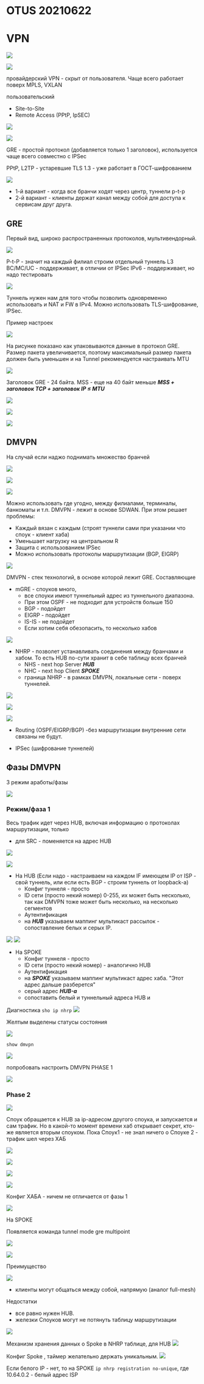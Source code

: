 # OTUS 20210622

# VPN #

![](pictures/01.jpg)

![](pictures/02.jpg)

провайдерский VPN - скрыт от пользователя. Чаще всего работает поверх MPLS, VXLAN

пользовательский 
- Site-to-Site
- Remote Access (PPtP, IpSEC)

![](pictures/03.jpg)

![](pictures/04.jpg)

GRE - простой протокол (добавляется только 1 заголовок), используется чаще всего совместно с IPSec

PPtP, L2TP - устаревшие
TLS 1.3 - уже работает в ГОСТ-шифрованием

![](pictures/05.jpg)

- 1-й вариант - когда все бранчи ходят через центр, туннели p-t-p
- 2-й вариант - клиенты держат канал между собой для доступа к сервисам друг друга.

## GRE ##
Первый вид, широко распространенных протоколов, мультивендорный.

![](pictures/06.jpg)

P-t-P - значит на каждый филиал строим отдельный туннель
L3 BC/MC/UC - поддерживает, в отличии от IPSec
IPv6 - поддерживает, но надо тестировать

![](pictures/07.jpg)

Туннель нужен нам для того чтобы позволить одновременно использовать и NAT и FW в IPv4. Можно использовать TLS-шифрование, IPSec.

Пример настроек

![](pictures/08.jpg)

На рисунке показано как упаковываются данные в протокол GRE. Размер пакета увеличивается, поэтому максимальный размер пакета должен быть уменьшен и на Tunnel рекомендуется настраивать MTU

![](pictures/09.jpg)

Заголовок GRE - 24 байта.
MSS - еще на 40 байт меньше ___MSS + заголовок TCP + заголовок IP ≤ MTU___

![](pictures/10.jpg)

![](pictures/11.jpg)

![](pictures/12.jpg)

## DMVPN ##

На случай если наджо поднимать множество бранчей

![](pictures/13.jpg)

![](pictures/14.jpg)

![](pictures/15.jpg)

Можно использовать где угодно, между филиалами, терминалы, банкоматы и т.п. DMVPN - лежит в основе SDWAN. При этом решает проблемы:
- Каждый вязан с каждым (строят туннели сами при указании что споук - клиент хаба)
- Уменьшает нагрузку на центральном R
- Защита с использованием IPSec
- Можно использовать протоколы маршрутизации (BGP, EIGRP)

![](pictures/16.jpg)

DMVPN - стек технологий, в основе которой лежит GRE. Составляющие
- mGRE - споуков много, 
   - все споуки имеют туннельный адрес из туннельного диапазона.
   - При этом OSPF - не подходит для устройств больше 150
   - BGP - подойдет
   - EIGRP - подойдет
   - IS-IS - не подойдет
   - Если хотим себя обезопасить, то несколько хабов

![](pictures/17.jpg)

- NHRP - позволет устанавливать соединения между бранчами и хабом. То есть HUB по-сути хранит в себе таблицу всех бранчей
   - NHS - next hop Server ___HUB___
   - NHC - next hop Client ___SPOKE___
   - граница NHRP - в рамках DMVPN, локальные сети - поверх туннелей.

![](pictures/18.jpg)

![](pictures/19.jpg)

![](pictures/20.jpg)

- Routing (OSPF/EIGRP/BGP)  -без маршрутизации внутренние сети связаны не будут.

- IPSec (шифрование туннелей)

## Фазы DMVPN ##
3 режим аработы/фазы

![](pictures/21.jpg)

### Режим/фаза 1 ###

Весь трафик идет через HUB, включая информацию о протоколах маршрутизации, только
- для SRC - поменяется на адрес HUB

![](pictures/22.jpg)


![](pictures/23.jpg)
- На HUB (Если надо - настраиваем на каждом IF имеющем IP от ISP - свой туннель, или если есть BGP - строим туннель от loopback-а)
   - Конфиг туннеля - просто
   - ID сети (просто некий номер) 0-255, их может быть несколько, так как DMVPN тоже может быть несколько, на несколько сегментов
   - Аутентификация
   - на ___HUB___ указываем маппинг мультикаст рассылок - сопоставление белых и серых IP. 

![](pictures/24.jpg)
![](pictures/25.jpg)
- На SPOKE
   - Конфиг туннеля - просто
   - ID сети (просто некий номер) - аналогично HUB
   - Аутентификация
   - на ___SPOKE___ указываем маппинг мультикаст адрес хаба. "Этот адрес дальше разберется"
   - серый адрес ___HUB-а___
   - сопоставить белый и туннельный адреса HUB и 

Диагностика
``` sho ip nhrp ```
![](pictures/26.jpg)

Желтым выделены статусы состояния

![](pictures/27.jpg)


``` show dmvpn ```

![](pictures/28.jpg)

попробовать настроить DMVPN PHASE 1

![](pictures/29.jpg)



### Phase 2 ###

![](pictures/30.jpg)

Споук обращается к HUB за ip-адресом другого споука, и запускается и сам трафик. Но в какой-то момент времени хаб открывает секрет, кто-же является вторым споуком. Пока Споук1 - не знал ничего о Споуке 2 - трафик шел через ХАБ

![](pictures/31.jpg)

![](pictures/32.jpg)

![](pictures/33.jpg)


![](pictures/34.jpg)

Конфиг ХАБА - ничем не отличается от  фазы 1

![](pictures/35.jpg)

На SPOKE

Появляется команда tunnel mode gre multipoint

![](pictures/36.jpg)

![](pictures/37.jpg)

Преимущество

![](pictures/38.jpg)

- клиенты могут общаться между собой, напрямую (аналог full-mesh)

Недостатки
- все равно нужен HUB.
- железки Споуков могут не потянуть таблицу маршрутизации

![](pictures/39.jpg)

Механизм хранения данных о Spoke в NHRP таблице, для HUB
![](pictures/40.jpg)


Конфиг Spoke , таймер желательно держать уникальным.
![](pictures/41.jpg)

Если белого IP - нет, то на SPOKE ```ip nhrp registration no-unique```, где 10.64.0.2 - белый адрес ISP
